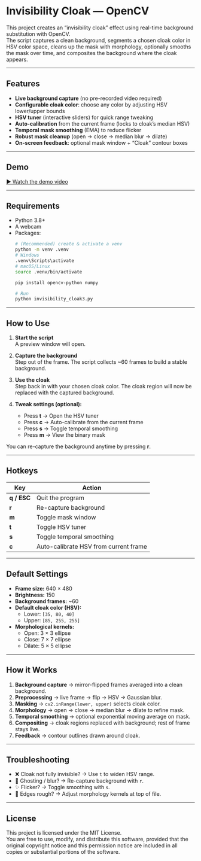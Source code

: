 # Invisibility Cloak — OpenCV

This project creates an “invisibility cloak” effect using real-time background substitution with OpenCV.  
The script captures a clean background, segments a chosen cloak color in HSV color space, cleans up the mask with morphology, optionally smooths the mask over time, and composites the background where the cloak appears.

---

## Features

- **Live background capture** (no pre-recorded video required)
- **Configurable cloak color**: choose any color by adjusting HSV lower/upper bounds
- **HSV tuner** (interactive sliders) for quick range tweaking
- **Auto-calibration** from the current frame (locks to cloak’s median HSV)
- **Temporal mask smoothing** (EMA) to reduce flicker
- **Robust mask cleanup** (open → close → median blur → dilate)
- **On-screen feedback**: optional mask window + “Cloak” contour boxes

---

## Demo

[▶️ Watch the demo video](demo.mp4)

---

## Requirements

- Python 3.8+
- A webcam
- Packages:
  ```bash
  # (Recommended) create & activate a venv
  python -m venv .venv
  # Windows
  .venv\Scripts\activate
  # macOS/Linux
  source .venv/bin/activate

  pip install opencv-python numpy

  # Run
  python invisibility_cloak3.py
  ```

---

## How to Use

1. **Start the script**  
   A preview window will open.

2. **Capture the background**  
   Step out of the frame. The script collects ~60 frames to build a stable background.

3. **Use the cloak**  
   Step back in with your chosen cloak color. The cloak region will now be replaced with the captured background.

4. **Tweak settings (optional):**  
   - Press **t** → Open the HSV tuner  
   - Press **c** → Auto-calibrate from the current frame  
   - Press **s** → Toggle temporal smoothing  
   - Press **m** → View the binary mask  

You can re-capture the background anytime by pressing **r**.

---

## Hotkeys

| Key         | Action                                |
|-------------|---------------------------------------|
| **q / ESC** | Quit the program                      |
| **r**       | Re-capture background                 |
| **m**       | Toggle mask window                    |
| **t**       | Toggle HSV tuner                      |
| **s**       | Toggle temporal smoothing             |
| **c**       | Auto-calibrate HSV from current frame |

---

## Default Settings

- **Frame size:** 640 × 480  
- **Brightness:** 150  
- **Background frames:** ~60  
- **Default cloak color (HSV):**  
  - Lower: `[35, 80, 40]`  
  - Upper: `[85, 255, 255]`  
- **Morphological kernels:**  
  - Open: 3 × 3 ellipse  
  - Close: 7 × 7 ellipse  
  - Dilate: 5 × 5 ellipse  

---

## How it Works

1. **Background capture** → mirror-flipped frames averaged into a clean background.
2. **Preprocessing** → live frame → flip → HSV → Gaussian blur.
3. **Masking** → `cv2.inRange(lower, upper)` selects cloak color.
4. **Morphology** → open → close → median blur → dilate to refine mask.
5. **Temporal smoothing** → optional exponential moving average on mask.
6. **Compositing** → cloak regions replaced with background; rest of frame stays live.
7. **Feedback** → contour outlines drawn around cloak.

---

## Troubleshooting

- ❌ Cloak not fully invisible? → Use `t` to widen HSV range.
- 👻 Ghosting / blur? → Re-capture background with `r`.
- ✨ Flicker? → Toggle smoothing with `s`.
- 📐 Edges rough? → Adjust morphology kernels at top of file.

---

## License

This project is licensed under the MIT License.  
You are free to use, modify, and distribute this software, provided that the original copyright notice and this permission notice are included in all copies or substantial portions of the software.
